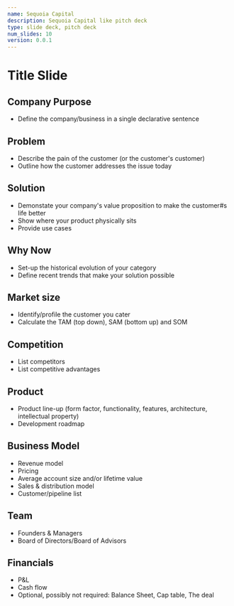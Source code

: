 ```yaml
---
name: Sequoia Capital
description: Sequoia Capital like pitch deck
type: slide deck, pitch deck
num_slides: 10
version: 0.0.1
---
```


# Title Slide

## Company Purpose

- Define the company/business in a single declarative sentence

## Problem

- Describe the pain of the customer (or the customer's customer)
- Outline how the customer addresses the issue today

## Solution

- Demonstate your company's value proposition to make the customer#s life better
- Show where your product physically sits
- Provide use cases

## Why Now

- Set-up the historical evolution of your category
- Define recent trends that make your solution possible

## Market size

- Identify/profile the customer you cater
- Calculate the TAM (top down), SAM (bottom up) and SOM

## Competition

- List competitors
- List competitive advantages

## Product

- Product line-up (form factor, functionality, features, architecture, intellectual property)
- Development roadmap

## Business Model

- Revenue model
- Pricing
- Average account size and/or lifetime value
- Sales & distribution model
- Customer/pipeline list

## Team

- Founders & Managers
- Board of Directors/Board of Advisors

## Financials

- P&L
- Cash flow
- Optional, possibly not required: Balance Sheet, Cap table, The deal

